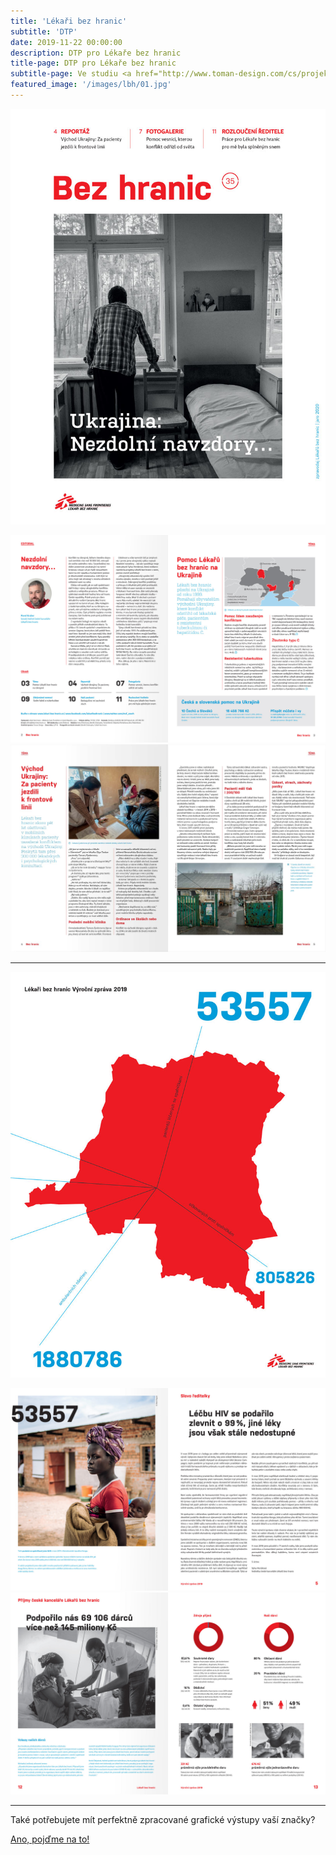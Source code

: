```yaml
---
title: 'Lékaři bez hranic'
subtitle: 'DTP'
date: 2019-11-22 00:00:00
description: DTP pro Lékaře bez hranic
title-page: DTP pro Lékaře bez hranic
subtitle-page: Ve studiu <a href="http://www.toman-design.com/cs/projekty/lekari-bez-hranic-vyrocni-zprava">Toman Design</a> jsem se staral o&nbsp;korporátní identitu humanitární organizace Lékaři bez hranic. Připravoval jsem do tisku bulletin Bez hranic, sázel výroční zprávy a připravoval materiály pro kampaně. Autorem designu je Lukáš Müller.
featured_image: '/images/lbh/01.jpg'
---
```


![Obálka časopisu Bez Hranic](/images/lbh/02.jpg)

<div class="gallery" data-columns="2">
  <img src="/images/lbh/03.jpg">
  <img src="/images/lbh/07.jpg">
</div>

---

![Obálka VZ LBH](/images/lbh/04.jpg)

<div class="gallery" data-columns="2">
  <img src="/images/lbh/05.jpg">
  <img src="/images/lbh/06.jpg">
</div>

---

Také potřebujete mít perfektně zpracované grafické výstupy vaší značky?

<a href="/kontakt" class="button button--large">Ano, pojďme na to!</a>